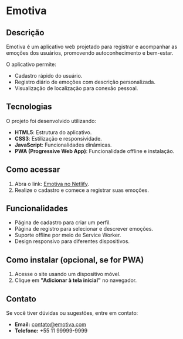 # Emotiva

## Descrição
Emotiva é um aplicativo web projetado para registrar e acompanhar as emoções dos usuários, promovendo autoconhecimento e bem-estar.

O aplicativo permite:
- Cadastro rápido do usuário.
- Registro diário de emoções com descrição personalizada.
- Visualização de localização para conexão pessoal.

## Tecnologias
O projeto foi desenvolvido utilizando:
- **HTML5**: Estrutura do aplicativo.
- **CSS3**: Estilização e responsividade.
- **JavaScript**: Funcionalidades dinâmicas.
- **PWA (Progressive Web App)**: Funcionalidade offline e instalação.

## Como acessar
1. Abra o link: [Emotiva no Netlify](https://emotiva.netlify.app).
2. Realize o cadastro e comece a registrar suas emoções.

## Funcionalidades
- Página de cadastro para criar um perfil.
- Página de registro para selecionar e descrever emoções.
- Suporte offline por meio de Service Worker.
- Design responsivo para diferentes dispositivos.

## Como instalar (opcional, se for PWA)
1. Acesse o site usando um dispositivo móvel.
2. Clique em **"Adicionar à tela inicial"** no navegador.

## Contato
Se você tiver dúvidas ou sugestões, entre em contato:
- **Email:** contato@emotiva.com
- **Telefone:** +55 11 99999-9999
